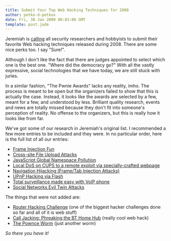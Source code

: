 ```yaml
---
title: Submit Your Top Web Hacking Techniques for 2008
author: petko-d-petkov
date: Fri, 30 Jan 2009 00:03:06 GMT
template: post.jade
---
```


Jeremiah is [calling](http://jeremiahgrossman.blogspot.com/2009/01/calling-all-researchers-send-in-top-web.html) all security researchers and hobbyists to submit their favorite Web hacking techniques released during 2008. There are some nice perks too. I say "Sure!".

Although I don't like the fact that there are judges appointed to select which one is the best one. "Where did the democracy go?" With all the vastly expressive, social technologies that we have today, we are still stuck with juries.

In a similar fashion, "The Pwnie Awards" lacks any reality, imho. The process is meant to be open but the organizers failed to show that this is actually the case. Instead, it looks like the awards are selected by a few, meant for a few, and understood by less. Brilliant quality research, events and news are totally missed because they don't fit into someone's perception of reality. No offense to the organizers, but this is really how it looks like from far.

We've got some of our research in Jeremiah's original list. I recommended a few more entries to be included and they were. In no particular order, here is the full list of all our entries:

* [Frame Injection Fun](/blog/frame-injection-fun/)
* [Cross-site File Upload Attacks](/blog/cross-site-file-upload-attacks/)
* [JavaScript Global Namespace Pollution](/blog/javascript-global-namespace-pollution/)
* [Local DoS on CUPS to a remote exploit via specially-crafted webpage](/blog/pwning-ubuntu-via-cups/)
* [Navigation Hijacking (Frame/Tab Injection Attacks)](/blog/hijacking-innocent-frames/)
* [UPnP Hacking via Flash](/blog/hacking-the-interwebs/)
* [Total surveillance made easy with VoIP phone](http://www.gnucitizen.org/projects/total-surveillance-made-easy-with-voip-phones/)
* [Social Networks Evil Twin Attacks](/blog/social-networks-evil-twin-attacks/)

The things that were not added are:

* [Router Hacking Challenge](/blog/router-hacking-challenge/) (one of the biggest hacker challenges done so far and all of it is web stuff)
* [Call Jacking: Phreaking the BT Home Hub](/blog/call-jacking/) (really cool web hack)
* [The Pownce Worm](/blog/the-pownce-worm/) (just another worm)

_So there you have it!_
